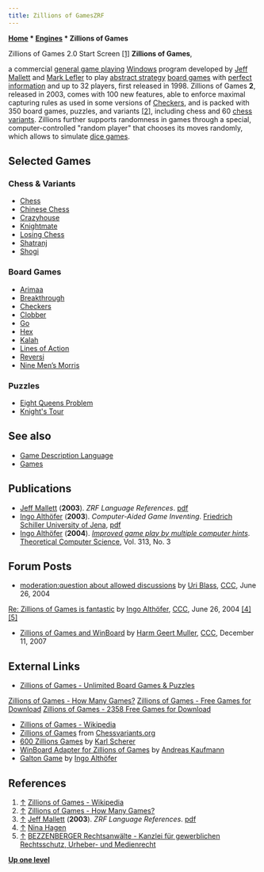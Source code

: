 ```yaml
---
title: Zillions of GamesZRF
---
```

**[Home](Home "Home") \* [Engines](Engines "Engines") \* Zillions of Games**



[](https://en.wikipedia.org/wiki/File:Zillions_of_games.jpg) Zillions of Games 2.0 Start Screen <a id="cite-note-1" href="#cite-ref-1">[1]</a>
**Zillions of Games**,  

a commercial [general game playing](General_Game_Playing "General Game Playing") [Windows](Windows "Windows") program developed by [Jeff Mallett](Jeff_Mallett "Jeff Mallett") and [Mark Lefler](Mark_Lefler "Mark Lefler") to play [abstract strategy](https://en.wikipedia.org/wiki/Abstract_strategy_game) [board games](https://en.wikipedia.org/wiki/Board_game) with [perfect information](https://en.wikipedia.org/wiki/Perfect_information) and up to 32 players, first released in 1998. Zillions of Games **2**, released in 2003, comes with 100 new features, able to enforce maximal capturing rules as used in some versions of [Checkers](Checkers "Checkers"), and is packed with 350 board games, puzzles, and variants <a id="cite-note-2" href="#cite-ref-2">[2]</a>, including chess and 60 [chess variants](Chess#Variants "Chess"). Zillions further supports randomness in games through a special, computer-controlled "random player" that chooses its moves randomly, which allows to simulate [dice games](https://en.wikipedia.org/wiki/List_of_dice_games).



## Selected Games


### Chess & Variants


* [Chess](Chess "Chess")
* [Chinese Chess](Chinese_Chess "Chinese Chess")
* [Crazyhouse](Crazyhouse "Crazyhouse")
* [Knightmate](Knightmate_Chess "Knightmate Chess")
* [Losing Chess](Losing_Chess "Losing Chess")
* [Shatranj](Shatranj "Shatranj")
* [Shogi](Shogi "Shogi")


### Board Games


* [Arimaa](Arimaa "Arimaa")
* [Breakthrough](Breakthrough_(Game) "Breakthrough (Game)")
* [Checkers](Checkers "Checkers")
* [Clobber](Clobber "Clobber")
* [Go](Go "Go")
* [Hex](Hex "Hex")
* [Kalah](Kalah "Kalah")
* [Lines of Action](Lines_of_Action "Lines of Action")
* [Reversi](Othello "Othello")
* [Nine Men’s Morris](Nine_Men%E2%80%99s_Morris "Nine Men’s Morris")


### Puzzles


* [Eight Queens Problem](Backtracking#8QinBitboards "Backtracking")
* [Knight's Tour](Knight_Pattern "Knight Pattern")


## See also


* [Game Description Language](General_Game_Playing#GDL "General Game Playing")
* [Games](Games "Games")


## Publications


* [Jeff Mallett](Jeff_Mallett "Jeff Mallett") (**2003**). *ZRF Language References*. [pdf](http://www.cs.duke.edu/courses/spring06/cps108/Assignments/06_vooga/zrf.pdf)
* [Ingo Althöfer](Ingo_Alth%C3%B6fer "Ingo Althöfer") (**2003**). *Computer-Aided Game Inventing*. [Friedrich Schiller University of Jena](https://en.wikipedia.org/wiki/University_of_Jena), [pdf](http://www.minet.uni-jena.de/preprints/althoefer_03/CAGI.pdf)
* [Ingo Althöfer](Ingo_Alth%C3%B6fer "Ingo Althöfer") (**2004**). *[Improved game play by multiple computer hints](http://www.sciencedirect.com/science/article/pii/S0304397503005851)*. [Theoretical Computer Science](https://en.wikipedia.org/wiki/Theoretical_Computer_Science_%28journal%29), Vol. 313, No. 3


## Forum Posts


* [moderation:question about allowed discussions](https://www.stmintz.com/ccc/index.php?id=372641) by [Uri Blass](Uri_Blass "Uri Blass"), [CCC](CCC "CCC"), June 26, 2004


 [Re: Zillions of Games is fantastic](https://www.stmintz.com/ccc/index.php?id=372708) by [Ingo Althöfer](Ingo_Alth%C3%B6fer "Ingo Althöfer"), [CCC](CCC "CCC"), June 26, 2004 <a id="cite-note-4" href="#cite-ref-4">[4]</a> <a id="cite-note-5" href="#cite-ref-5">[5]</a>
* [Zillions of Games and WinBoard](http://www.talkchess.com/forum/viewtopic.php?t=18309) by [Harm Geert Muller](Harm_Geert_Muller "Harm Geert Muller"), [CCC](CCC "CCC"), December 11, 2007


## External Links


* [Zillions of Games - Unlimited Board Games & Puzzles](http://www.zillionsofgames.com/index.html)


 [Zillions of Games - How Many Games?](http://www.zillionsofgames.com/games.html)
 [Zillions of Games - Free Games for Download](http://www.zillionsofgames.com/games/)
 [Zillions of Games - 2358 Free Games for Download](http://www.zillions-of-games.com/games/index-tripartite.html)
* [Zillions of Games - Wikipedia](https://en.wikipedia.org/wiki/Zillions_of_Games)
* [Zillions of Games](http://www.chessvariants.org/programs.dir/zillions/) from [Chessvariants.org](http://www.chessvariants.org/)
* [600 Zillions Games](http://karlscherer.com/Zillions/swindex2.html) by [Karl Scherer](index.php?title=Karl_Scherer&action=edit&redlink=1 "Karl Scherer (page does not exist)")
* [WinBoard Adapter for Zillions of Games](http://andreas.pbworks.com/w/page/27366687/WinBoard%20Adapter%20for%20Zillions%20of%20Games) by [Andreas Kaufmann](index.php?title=Andreas_Kaufmann&action=edit&redlink=1 "Andreas Kaufmann (page does not exist)")
* [Galton Game](http://www.althofer.de/galton-game.html) by [Ingo Althöfer](Ingo_Alth%C3%B6fer "Ingo Althöfer")


## References


1. <a id="cite-ref-1" href="#cite-note-1">↑</a> [Zillions of Games - Wikipedia](https://en.wikipedia.org/wiki/Zillions_of_Games)
2. <a id="cite-ref-2" href="#cite-note-2">↑</a> [Zillions of Games - How Many Games?](http://www.zillionsofgames.com/games.html)
3. <a id="cite-ref-3" href="#cite-note-3">↑</a> [Jeff Mallett](Jeff_Mallett "Jeff Mallett") (**2003**). *ZRF Language References*. [pdf](http://www.cs.duke.edu/courses/spring06/cps108/Assignments/06_vooga/zrf.pdf)
4. <a id="cite-ref-4" href="#cite-note-4">↑</a> [Nina Hagen](Category:Nina_Hagen "Category:Nina Hagen")
5. <a id="cite-ref-5" href="#cite-note-5">↑</a> [BEZZENBERGER Rechtsanwälte - Kanzlei für gewerblichen Rechtsschutz, Urheber- und Medienrecht](http://www.kanzlei-bezzenberger.de/jb.html)

**[Up one level](Engines "Engines")**







 

